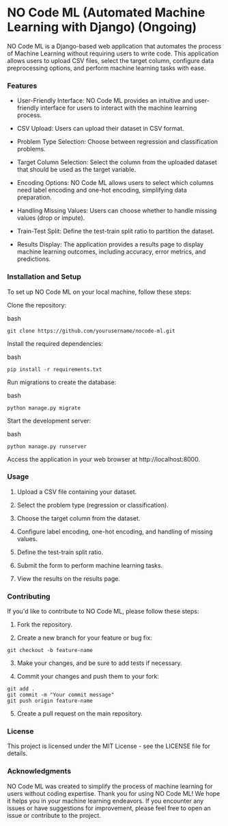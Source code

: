 # NO Code ML (Automated Machine Learning with Django) (Ongoing)
NO Code ML is a Django-based web application that automates the process of Machine Learning without requiring users to write code. This application allows users to upload CSV files, select the target column, configure data preprocessing options, and perform machine learning tasks with ease.

### Features
- User-Friendly Interface: NO Code ML provides an intuitive and user-friendly interface for  users to interact with the machine learning process.

- CSV Upload: Users can upload their dataset in CSV format.

- Problem Type Selection: Choose between regression and classification problems.

- Target Column Selection: Select the column from the uploaded dataset that should be used as the target variable.

- Encoding Options: NO Code ML allows users to select which columns need label encoding and one-hot encoding, simplifying data preparation.

- Handling Missing Values: Users can choose whether to handle missing values (drop or impute).

- Train-Test Split: Define the test-train split ratio to partition the dataset.

- Results Display: The application provides a results page to display machine learning outcomes, including accuracy, error metrics, and predictions.

### Installation and Setup
To set up NO Code ML on your local machine, follow these steps:

Clone the repository:

bash
```shell
git clone https://github.com/yourusername/nocode-ml.git
```

Install the required dependencies:

bash
```shell
pip install -r requirements.txt
```
Run migrations to create the database:

bash
```shell
python manage.py migrate
```
Start the development server:

bash
```shell
python manage.py runserver
```
Access the application in your web browser at http://localhost:8000.

### Usage
1. Upload a CSV file containing your dataset.

2. Select the problem type (regression or classification).

3. Choose the target column from the dataset.

4. Configure label encoding, one-hot encoding, and handling of missing values.

5. Define the test-train split ratio.

6. Submit the form to perform machine learning tasks.

7. View the results on the results page.

### Contributing
If you'd like to contribute to NO Code ML, please follow these steps:

1. Fork the repository.

2. Create a new branch for your feature or bug fix:

```shell
git checkout -b feature-name
```
3. Make your changes, and be sure to add tests if necessary.

4. Commit your changes and push them to your fork:

```shell
git add .
git commit -m "Your commit message"
git push origin feature-name
```
5. Create a pull request on the main repository.

### License
This project is licensed under the MIT License - see the LICENSE file for details.

### Acknowledgments
NO Code ML was created to simplify the process of machine learning for users without coding expertise.
Thank you for using NO Code ML! We hope it helps you in your machine learning endeavors. If you encounter any issues or have suggestions for improvement, please feel free to open an issue or contribute to the project.